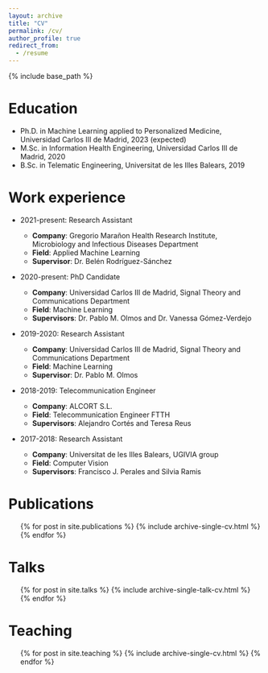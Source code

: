 ```yaml
---
layout: archive
title: "CV"
permalink: /cv/
author_profile: true
redirect_from:
  - /resume
---
```


{% include base_path %}

Education
======

* Ph.D. in Machine Learning applied to Personalized Medicine, Universidad Carlos III de Madrid, 2023 (expected)
* M.Sc. in Information Health Engineering, Universidad Carlos III de Madrid, 2020
* B.Sc. in Telematic Engineering, Universitat de les Illes Balears, 2019


Work experience
======
* 2021-present: Research Assistant
  * __Company__: Gregorio Marañon Health Research Institute, Microbiology and Infectious Diseases Department
  * __Field__: Applied Machine Learning
  * __Supervisor__: Dr. Belén Rodríguez-Sánchez

* 2020-present: PhD Candidate
  * __Company__: Universidad Carlos III de Madrid, Signal Theory and Communications Department
  * __Field__: Machine Learning
  * __Supervisors__: Dr. Pablo M. Olmos and Dr. Vanessa Gómez-Verdejo

* 2019-2020: Research Assistant
  * __Company__: Universidad Carlos III de Madrid, Signal Theory and Communications Department
  * __Field__: Machine Learning
  * __Supervisor__: Dr. Pablo M. Olmos
  
* 2018-2019: Telecommunication Engineer
  * __Company__: ALCORT S.L.
  * __Field__: Telecommunication Engineer FTTH
  * __Supervisors__: Alejandro Cortés and Teresa Reus

* 2017-2018: Research Assistant
  * __Company__: Universitat de les Illes Balears, UGIVIA group
  * __Field__: Computer Vision
  * __Supervisors__: Francisco J. Perales and Silvia Ramis

Publications
======
  <ul>{% for post in site.publications %}
    {% include archive-single-cv.html %}
  {% endfor %}</ul>
  
Talks
======
  <ul>{% for post in site.talks %}
    {% include archive-single-talk-cv.html %}
  {% endfor %}</ul>
  
Teaching
======
  <ul>{% for post in site.teaching %}
    {% include archive-single-cv.html %}
  {% endfor %}</ul>
  

